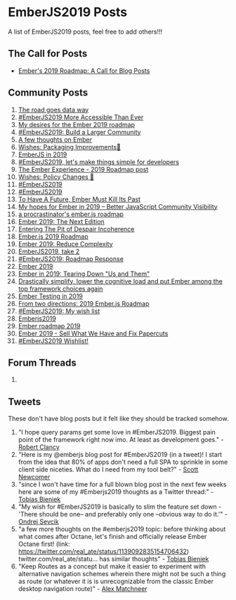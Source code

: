 # EmberJS2019 Posts

A list of EmberJS2019 posts, feel free to add others!!!

## The Call for Posts
- [Ember's 2019 Roadmap: A Call for Blog Posts](https://blog.emberjs.com/2019/05/20/ember-2019-roadmap-call-for-posts.html)

## Community Posts
1. [The road goes data way](http://www.melsumner.com/blog/ember/the-road-goes-data-way/)
1. [#EmberJS2019 More Accessible Than Ever](https://yehudakatz.com/2019/05/20/ember-2019/)
1. [My desires for the Ember 2019 roadmap](https://nullvoxpopuli.com/2019-05-14-ember-2019-roadmap/)
1. [#EmberJS2019: Build a Larger Community](https://crunchingnumbers.live/2019/05/26/emberjs2019-build-a-larger-community/)
1. [A few thoughts on Ember](https://imposter-syndrome.lol/posts/a-few-thoughts-on-ember/)
1. [Wishes: Packaging Improvements🌴](https://www.rwjblue.com/2019/05/30/ember-js-2019-roadmap-wishes-packaging-improvements/)
1. [EmberJS in 2019](https://gokatz.me/blog/emberjs-2019-roadmap/)
1. [#EmberJS2019, let's make things simple for developers](https://siva.dev/ember-2019/)
1. [The Ember Experience - 2019 Roadmap post](https://jenweber.netlify.com/the-ember-experience/)
1. [Wishes: Policy Changes 🧹](https://www.rwjblue.com/2019/05/31/ember-js-2019-roadmap-wishes-policy-changes/)
1. [#EmberJS2019](https://gist.github.com/jacojoubert/abfb45bdc8c4a2a5efdab3b37ed0d060)
1. [#EmberJS2019](https://gist.github.com/lifeart/71c4aa33fc85874d3cc9cdedd2a22684)
1. [To Have A Future, Ember Must Kill Its Past](http://andrewcallahan.com/to-have-a-future-ember-must-kill-its-past/)
1. [My hopes for Ember in 2019 – Better JavaScript Community Visibility](https://www.linkedin.com/pulse/my-hopes-ember-2019-better-javascript-community-visibility-chris-ng/)
1. [a procrastinator's ember.js roadmap](https://www.typedspace.com/2019-ember-js-roadmap/)
1. [Ember 2019: The Next Edition](https://www.pzuraq.com/ember-2019-the-next-edition/)
1. [Entering The Pit of Despair Incoherence](https://gist.github.com/chadhietala/50b977a7d3476069892d351c65af418c)
1. [Ember.js 2019 Roadmap](https://www.cerebris.com/blog/2019/06/04/emberjs-2019/)
1. [Ember 2019: Reduce Complexity](https://gos.si/blog/ember-2019-reduce-complexity/)
1. [EmberJS2019, take 2](http://www.melsumner.com/blog/ember/emberjs2019-take-2/)
1. [#EmberJS2019: Roadmap Response](https://mehulkar.com/blog/2019/06/emberjs2019-roadmap-response/)
1. [Ember 2019](https://gist.github.com/chancancode/ec56a0addf45380853a385694ff0e52b)
1. [Ember in 2019: Tearing Down "Us and Them"](https://www.salsify.com/blog/engineering/ember-in-2019-tearing-down-us-and-them)
1. [Drastically simplify, lower the cognitive load and put Ember among the top framework choices again](https://gist.github.com/frank06/eda33de8858e02ea1bfa4ed8e49766af)
1. [Ember Testing in 2019](https://medium.com/@gauravmunjal_86037/ember-testing-in-2019-e5f5fac0c023)
1. [From two directions: 2019 Ember.js Roadmap](https://www.jrjohnson.dev/posts/2019-05-26-ember-2019)
1. [#EmberJS2019: My wish list](https://medium.com/@abhilashlr/emberjs2019-my-wish-list-c64a99547bff)
1. [Emberjs2019](https://gist.github.com/rajasegar/b958fef06d67e20fe92e621c3f958be3)
1. [Ember roadmap 2019](https://gist.github.com/michaelrkn/249666be12de3374d1f8e49af1ddfdc5)
1. [Ember 2019 - Sell What We Have and Fix Papercuts](https://chris.manson.ie/ember-2019-sell-what-we-have-and-fix-papercuts/)
1. [#EmberJS2019 Wishlist!](https://medium.com/@sarbbottam/emberjs2019-wishlist-ba11a6a3e012)


## Forum Threads
1.

## Tweets
These don't have blog posts but it felt like they should be tracked somehow.
1. "I hope query params get some love in #EmberJS2019. Biggest pain point of the framework right now imo. At least as development goes." - [Robert Clancy](https://twitter.com/robboclancy/status/1133411097279696902)
1. "Here is my @emberjs blog post for #EmberJS2019 (in a tweet)! I start from the idea that 80% of apps don't need a full SPA to sprinkle in some client side niceties. What do I need from my tool belt?" - [Scott Newcomer](https://twitter.com/puekey/status/1135693033729454080)
1. "since I won't have time for a full blown blog post in the next few weeks here are some of my #Emberjs2019 thoughts as a Twitter thread:" - [Tobias Bieniek](https://twitter.com/TobiasBieniek/status/1135790015177469952)
1. "My wish for #EmberJS2019 is basically to slim the feature set down -
'There should be one– and preferably only one –obvious way to do it.'" - [Ondrej Sevcik](https://twitter.com/ondrejsevcik/status/1138778957178974209)
1. "a few more thoughts on the #emberjs2019 topic: before thinking about what comes after Octane, let's finish and officially release Ember Octane first! (link: https://twitter.com/real_ate/status/1139092835154706432) twitter.com/real_ate/statu… has similar thoughts" - [Tobias Bieniek](https://twitter.com/TobiasBieniek/status/1139100524014395394)
1. "Keep Routes as a concept but make it easier to experiment with alternative navigation schemes wherein there might not be such a thing as route (or whatever it is is unrecognizable from the classic Ember desktop navigation route)" - [Alex Matchneer](https://twitter.com/amatchneer/status/1139242398134018048)
